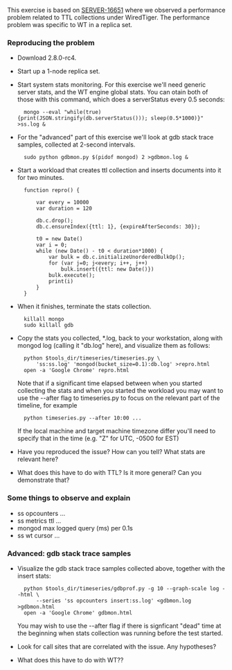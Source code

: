 This exercise is based on
[SERVER-16651](https://jira.mongodb.org/browse/SERVER-SERVER-16651)
where we observed a performance problem related to TTL collections
under WiredTiger. The performance problem was specific to WT in a
replica set.

### Reproducing the problem

* Download 2.8.0-rc4.

* Start up a 1-node replica set.

* Start system stats monitoring. For this exercise we'll need generic
  server stats, and the WT engine global stats. You can otain both of
  those with this command, which does a serverStatus every 0.5 seconds:

        mongo --eval "while(true) {print(JSON.stringify(db.serverStatus())); sleep(0.5*1000)}" >ss.log &

* For the "advanced" part of this exercise we'll look at gdb stack
  trace samples, collected at 2-second intervals.

        sudo python gdbmon.py $(pidof mongod) 2 >gdbmon.log &

* Start a workload that creates ttl collection and inserts documents
  into it for two minutes.

        function repro() {
        
            var every = 10000
            var duration = 120
            
            db.c.drop();
            db.c.ensureIndex({ttl: 1}, {expireAfterSeconds: 30});
            
            t0 = new Date()
            var i = 0;
            while (new Date() - t0 < duration*1000) {
                var bulk = db.c.initializeUnorderedBulkOp();
                for (var j=0; j<every; i++, j++)
                    bulk.insert({ttl: new Date()})
                bulk.execute();
                print(i)
            }
        }

* When it finishes, terminate the stats collection.

        killall mongo
        sudo killall gdb

* Copy the stats you collected, *.log, back to your workstation, along
  with mongod log (calling it "db.log" here), and visualize them as
  follows:

        python $tools_dir/timeseries/timeseries.py \
            'ss:ss.log' 'mongod(bucket_size=0.1):db.log' >repro.html
        open -a 'Google Chrome' repro.html

  Note that if a significant time elapsed between when you started
  collecting the stats and when you started the workload you may want
  to use the --after flag to timeseries.py to focus on the relevant
  part of the timeline, for example

        python timeseries.py --after 10:00 ...

  If the local machine and target machine timezone differ you'll need
  to specify that in the time (e.g. "Z" for UTC, -0500 for EST)

* Have you reproduced the issue? How can you tell? What stats are relevant here?

* What does this have to do with TTL? Is it more general? Can you
  demonstrate that?


### Some things to observe and explain

* ss opcounters ...
* ss metrics ttl ...
* mongod max logged query (ms) per 0.1s
* ss wt cursor ...

### Advanced: gdb stack trace samples

* Visualize the gdb stack trace samples collected above, together with
  the insert stats:

        python $tools_dir/timeseries/gdbprof.py -g 10 --graph-scale log --html \
            --series 'ss opcounters insert:ss.log' <gdbmon.log >gdbmon.html
        open -a 'Google Chrome' gdbmon.html

  You may wish to use the --after flag if there is signficant "dead"
  time at the beginning when stats collection was running before the
  test started.

* Look for call sites that are correlated with the issue. Any hypotheses?

* What does this have to do with WT??

            
